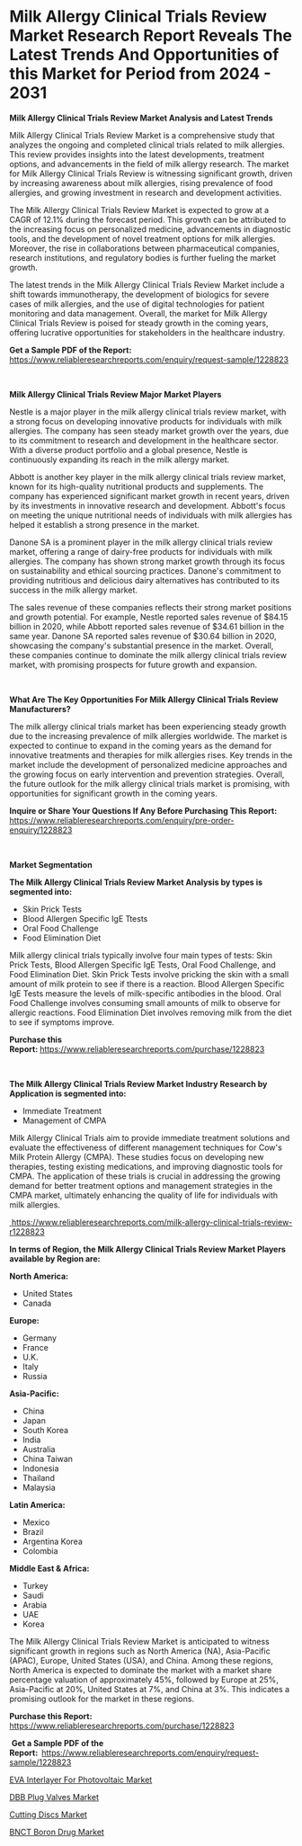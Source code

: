 <p><h1>Milk Allergy Clinical Trials Review Market Research Report Reveals The Latest Trends And Opportunities of this Market for Period from 2024 - 2031</h1></p><p><strong>Milk Allergy Clinical Trials Review Market Analysis and Latest Trends</strong></p>
<p><p>Milk Allergy Clinical Trials Review Market is a comprehensive study that analyzes the ongoing and completed clinical trials related to milk allergies. This review provides insights into the latest developments, treatment options, and advancements in the field of milk allergy research. The market for Milk Allergy Clinical Trials Review is witnessing significant growth, driven by increasing awareness about milk allergies, rising prevalence of food allergies, and growing investment in research and development activities.</p><p>The Milk Allergy Clinical Trials Review Market is expected to grow at a CAGR of 12.1% during the forecast period. This growth can be attributed to the increasing focus on personalized medicine, advancements in diagnostic tools, and the development of novel treatment options for milk allergies. Moreover, the rise in collaborations between pharmaceutical companies, research institutions, and regulatory bodies is further fueling the market growth.</p><p>The latest trends in the Milk Allergy Clinical Trials Review Market include a shift towards immunotherapy, the development of biologics for severe cases of milk allergies, and the use of digital technologies for patient monitoring and data management. Overall, the market for Milk Allergy Clinical Trials Review is poised for steady growth in the coming years, offering lucrative opportunities for stakeholders in the healthcare industry.</p></p>
<p><strong>Get a Sample PDF of the Report:&nbsp;</strong> <a href="https://www.reliableresearchreports.com/enquiry/request-sample/1228823">https://www.reliableresearchreports.com/enquiry/request-sample/1228823</a></p>
<p>&nbsp;</p>
<p><strong>Milk Allergy Clinical Trials Review Major Market Players</strong></p>
<p><p>Nestle is a major player in the milk allergy clinical trials review market, with a strong focus on developing innovative products for individuals with milk allergies. The company has seen steady market growth over the years, due to its commitment to research and development in the healthcare sector. With a diverse product portfolio and a global presence, Nestle is continuously expanding its reach in the milk allergy market.</p><p>Abbott is another key player in the milk allergy clinical trials review market, known for its high-quality nutritional products and supplements. The company has experienced significant market growth in recent years, driven by its investments in innovative research and development. Abbott's focus on meeting the unique nutritional needs of individuals with milk allergies has helped it establish a strong presence in the market.</p><p>Danone SA is a prominent player in the milk allergy clinical trials review market, offering a range of dairy-free products for individuals with milk allergies. The company has shown strong market growth through its focus on sustainability and ethical sourcing practices. Danone's commitment to providing nutritious and delicious dairy alternatives has contributed to its success in the milk allergy market.</p><p>The sales revenue of these companies reflects their strong market positions and growth potential. For example, Nestle reported sales revenue of $84.15 billion in 2020, while Abbott reported sales revenue of $34.61 billion in the same year. Danone SA reported sales revenue of $30.64 billion in 2020, showcasing the company's substantial presence in the market. Overall, these companies continue to dominate the milk allergy clinical trials review market, with promising prospects for future growth and expansion.</p></p>
<p>&nbsp;</p>
<p><strong>What Are The Key Opportunities For Milk Allergy Clinical Trials Review Manufacturers?</strong></p>
<p><p>The milk allergy clinical trials market has been experiencing steady growth due to the increasing prevalence of milk allergies worldwide. The market is expected to continue to expand in the coming years as the demand for innovative treatments and therapies for milk allergies rises. Key trends in the market include the development of personalized medicine approaches and the growing focus on early intervention and prevention strategies. Overall, the future outlook for the milk allergy clinical trials market is promising, with opportunities for significant growth in the coming years.</p></p>
<p><strong>Inquire or Share Your Questions If Any Before Purchasing This Report:</strong> <a href="https://www.reliableresearchreports.com/enquiry/pre-order-enquiry/1228823">https://www.reliableresearchreports.com/enquiry/pre-order-enquiry/1228823</a></p>
<p>&nbsp;</p>
<p><strong>Market Segmentation</strong></p>
<p><strong>The Milk Allergy Clinical Trials Review Market Analysis by types is segmented into:</strong></p>
<p><ul><li>Skin Prick Tests</li><li>Blood Allergen Specific IgE Ttests</li><li>Oral Food Challenge</li><li>Food Elimination Diet</li></ul></p>
<p><p>Milk allergy clinical trials typically involve four main types of tests: Skin Prick Tests, Blood Allergen Specific IgE Tests, Oral Food Challenge, and Food Elimination Diet. Skin Prick Tests involve pricking the skin with a small amount of milk protein to see if there is a reaction. Blood Allergen Specific IgE Tests measure the levels of milk-specific antibodies in the blood. Oral Food Challenge involves consuming small amounts of milk to observe for allergic reactions. Food Elimination Diet involves removing milk from the diet to see if symptoms improve.</p></p>
<p><strong>Purchase this Report:&nbsp;</strong><a href="https://www.reliableresearchreports.com/purchase/1228823">https://www.reliableresearchreports.com/purchase/1228823</a></p>
<p>&nbsp;</p>
<p><strong>The Milk Allergy Clinical Trials Review Market Industry Research by Application is segmented into:</strong></p>
<p><ul><li>Immediate Treatment</li><li>Management of CMPA</li></ul></p>
<p><p>Milk Allergy Clinical Trials aim to provide immediate treatment solutions and evaluate the effectiveness of different management techniques for Cow's Milk Protein Allergy (CMPA). These studies focus on developing new therapies, testing existing medications, and improving diagnostic tools for CMPA. The application of these trials is crucial in addressing the growing demand for better treatment options and management strategies in the CMPA market, ultimately enhancing the quality of life for individuals with milk allergies.</p></p>
<p><a href="https://www.reliableresearchreports.com/milk-allergy-clinical-trials-review-r1228823">&nbsp;https://www.reliableresearchreports.com/milk-allergy-clinical-trials-review-r1228823</a></p>
<p><strong>In terms of Region, the Milk Allergy Clinical Trials Review Market Players available by Region are:</strong></p>
<p>
    <p> <strong> North America: </strong>
        <ul>
            <li>United States</li>
            <li>Canada</li>
        </ul>
        </p> 
    <p> <strong> Europe: </strong>
        <ul>
            <li>Germany</li>
            <li>France</li>
            <li>U.K.</li>
            <li>Italy</li>
            <li>Russia</li>
        </ul>
        </p> 
    <p> <strong> Asia-Pacific: </strong>
        <ul>
            <li>China</li>
            <li>Japan</li>
            <li>South Korea</li>
            <li>India</li>
            <li>Australia</li>
            <li>China Taiwan</li>
            <li>Indonesia</li>
            <li>Thailand</li>
            <li>Malaysia</li>
        </ul>
        </p> 
    <p> <strong> Latin America: </strong>
        <ul>
            <li>Mexico</li>
            <li>Brazil</li>
            <li>Argentina Korea</li>
            <li>Colombia</li>
        </ul>
        </p> 
    <p> <strong> Middle East & Africa: </strong>
        <ul>
            <li>Turkey</li>
            <li>Saudi</li>
            <li>Arabia</li>
            <li>UAE</li>
            <li>Korea</li>
        </ul>
    </p>
    </p>
<p><p>The Milk Allergy Clinical Trials Review Market is anticipated to witness significant growth in regions such as North America (NA), Asia-Pacific (APAC), Europe, United States (USA), and China. Among these regions, North America is expected to dominate the market with a market share percentage valuation of approximately 45%, followed by Europe at 25%, Asia-Pacific at 20%, United States at 7%, and China at 3%. This indicates a promising outlook for the market in these regions.</p></p>
<p><strong>Purchase this Report: </strong><a href="https://www.reliableresearchreports.com/purchase/1228823">https://www.reliableresearchreports.com/purchase/1228823</a></p>
<p>&nbsp;<strong>Get a Sample PDF of the Report:&nbsp;&nbsp;</strong><a href="https://www.reliableresearchreports.com/enquiry/request-sample/1228823">https://www.reliableresearchreports.com/enquiry/request-sample/1228823</a></p>
<p><strong></strong></p>
<p><p><a href="https://issuu.com/reportprime-2/docs/eva-interlayer-for-photovoltaic-market-size-2030.p">EVA Interlayer For Photovoltaic Market</a></p><p><a href="https://www.linkedin.com/pulse/dbb-plug-valves-market-size-share-global-analysis-report-tpazc">DBB Plug Valves Market</a></p><p><a href="https://www.linkedin.com/pulse/cutting-discs-market-size-evaluating-its-trends-growth-projections-rkcic">Cutting Discs Market</a></p><p><a href="https://github.com/Glendatilghmankmgz0rbhwpy/Market-Research-Report-List-2/blob/main/bnct-boron-drug-market.md">BNCT Boron Drug Market</a></p></p>